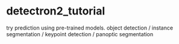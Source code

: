 # detectron2_tutorial
try prediction using pre-trained models. object detection / instance segmentation / keypoint detection / panoptic segmentation 
